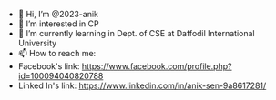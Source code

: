 - 👋 Hi, I’m @2023-anik
- 👀 I’m interested in CP
- 🌱 I’m currently learning in Dept. of CSE at Daffodil International University
- 📫 How to reach me:
- Facebook's link: https://www.facebook.com/profile.php?id=100094040820788
- Linked In's link: https://www.linkedin.com/in/anik-sen-9a8617281/

<!---
2023-anik/2023-anik is a ✨ special ✨ repository because its `README.md` (this file) appears on your GitHub profile.
You can click the Preview link to take a look at your changes.
--->
